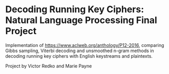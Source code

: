 # Decoding Running Key Ciphers: Natural Language Processing Final Project
Implementation of https://www.aclweb.org/anthology/P12-2016, comparing Gibbs 
sampling, Viterbi decoding and unsmoothed n-gram methods in decoding running
key ciphers with English keystreams and plaintexts. 

Project by Victor Redko and Marie Payne  
